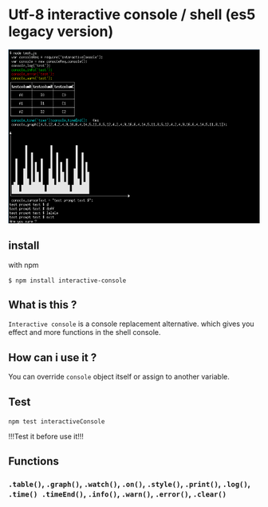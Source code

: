 # Utf-8 interactive console / shell (es5 legacy version)

![alt tag](https://raw.githubusercontent.com/Soldy/interactiveConsole/master/share/screenshoot2.png)

## install 

with npm

```shell
$ npm install interactive-console
```

## What is this ? 

`Interactive console` is a console replacement alternative.  which
gives you effect and more functions in the shell console.

## How can i use it ?

You can override `console` object itself or assign to another variable.

## Test

`npm test interactiveConsole`

!!!Test it before use it!!!


## Functions

### `.table()`, `.graph()`, `.watch()`, `.on()`, `.style()`, `.print()`, `.log()`, `.time() .timeEnd()`, `.info()`, `.warn()`, `.error()`, `.clear()`




